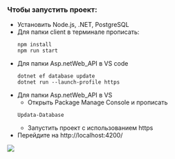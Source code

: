 ### Чтобы запустить проект:
+ Установить Node.js, .NET, PostgreSQL
+ Для папки client в терминале прописать: 
  ```
  npm install
  npm run start
  ```
+ Для папки Asp.netWeb_API в VS code
  ```
  dotnet ef database update
  dotnet run --launch-profile https
  ```
+ Для папки Asp.netWeb_API в VS
    + Открыть Package Manage Console и прописать
    ```
    Updata-Database
    ```
    + Запустить проект с использованием https
+ Перейдите на http://localhost:4200/

![](https://i.imgur.com/F9H8MSp.gif)

